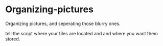 # Organizing-pictures
Organizing pictures, and seperating those blurry ones.

tell the script where your files are located and and where you want them stored.

